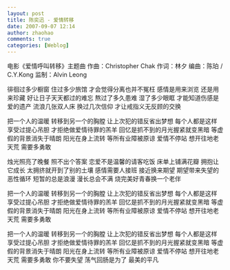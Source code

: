 ```yaml
---
layout: post
title: 陈奕迅 - 爱情转移
date: 2007-09-07 12:14
author: zhaohao
comments: true
categories: [Weblog]
---
```

电影《爱情呼叫转移》主题曲
作曲：Christopher Chak
作词：林夕
编曲：陈珀 / C.Y.Kong
监制：Alvin Leong

徘徊过多少橱窗 住过多少旅馆 才会觉得分离也并不冤枉
感情是用来浏览 还是用来珍藏 好让日子天天都过的难忘
熬过了多久患难 湿了多少眼眶 才能知道伤感是爱的遗产
流浪几张双人床 换过几次信仰 才让戒指义无反顾的交换

把一个人的温暖 转移到另一个的胸膛 让上次犯的错反省出梦想
每个人都是这样 享受过提心吊胆 才拒绝做爱情待罪的羔羊
回忆是抓不到的月光握紧就变黑暗 等虚假的背景消失于晴朗
阳光在身上流转 等所有业障被原谅
爱情不停站 想开往地老天荒 需要多勇敢

烛光照亮了晚餐 照不出个答案 恋爱不是温馨的请客吃饭
床单上铺满花瓣 拥抱让它成长 太拥挤就开到了别的土壤
感情需要人接班 接近换来期望 期望带来失望的恶性循环
短暂的总是浪漫 漫长总会不满 烧完美好青春换一个老伴

把一个人的温暖 转移到另一个的胸膛 让上次犯的错反省出梦想
每个人都是这样 享受过提心吊胆 才拒绝做爱情待罪的羔羊
回忆是抓不到的月光握紧就变黑暗 等虚假的背景消失于晴朗
阳光在身上流转 等所有业障被原谅
爱情不停站 想开往地老天荒 需要多勇敢

把一个人的温暖 转移到另一个的胸膛 让上次犯的错反省出梦想
每个人都是这样 享受过提心吊胆 才拒绝做爱情待罪的羔羊
回忆是抓不到的月光握紧就变黑暗 等虚假的背景消失于晴朗
阳光在身上流转 等所有业障被原谅
爱情不停站 想开往地老天荒 需要多勇敢
你不要失望 荡气回肠是为了 最美的平凡
